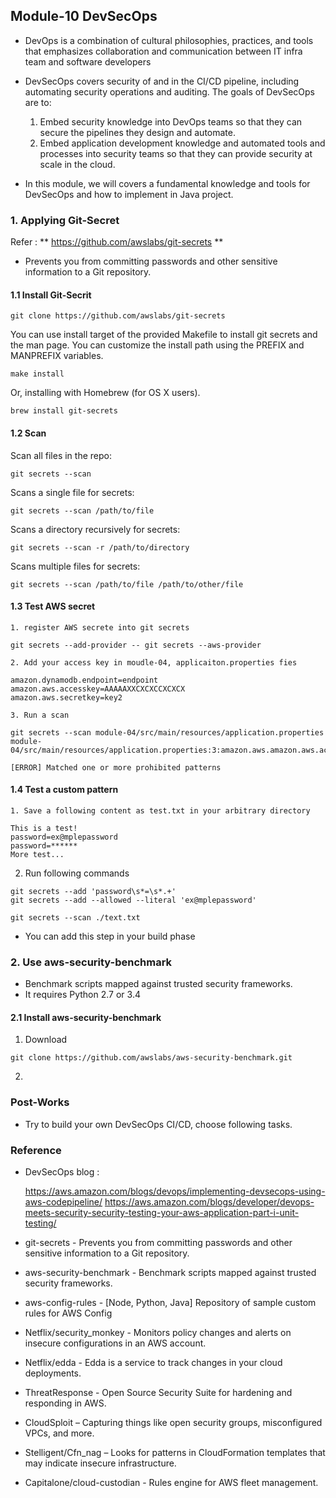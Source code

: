 ## Module-10 DevSecOps 

- DevOps is a combination of cultural philosophies, practices, and tools that emphasizes collaboration and communication between IT infra team and software developers

- DevSecOps covers security of and in the CI/CD pipeline, including automating security operations and auditing. The goals of DevSecOps are to:

	1. Embed security knowledge into DevOps teams so that they can secure the pipelines they design and automate.
	2. Embed application development knowledge and automated tools and processes into security teams so that they can provide security at scale in the cloud.

- In this module, we will covers a fundamental knowledge and tools for DevSecOps and how to implement in Java project.


### 1. Applying Git-Secret

Refer : ** https://github.com/awslabs/git-secrets **

- Prevents you from committing passwords and other sensitive information to a Git repository.

#### 1.1 Install Git-Secrit

```
git clone https://github.com/awslabs/git-secrets
```

You can use install target of the provided Makefile to install git secrets and the man page. You can customize the install path using the PREFIX and MANPREFIX variables.

```
make install
```

Or, installing with Homebrew (for OS X users).

```
brew install git-secrets
```

#### 1.2 Scan 

Scan all files in the repo:

```
git secrets --scan
```

Scans a single file for secrets:

```
git secrets --scan /path/to/file
```

Scans a directory recursively for secrets:

```
git secrets --scan -r /path/to/directory
```

Scans multiple files for secrets:

```
git secrets --scan /path/to/file /path/to/other/file
```

#### 1.3 Test AWS secret 

	1. register AWS secrete into git secrets

```
git secrets --add-provider -- git secrets --aws-provider
```
	2. Add your access key in moudle-04, applicaiton.properties fies
	
```
amazon.dynamodb.endpoint=endpoint
amazon.aws.accesskey=AAAAAXXCXCXCCXCXCX
amazon.aws.secretkey=key2
```

	3. Run a scan

```
git secrets --scan module-04/src/main/resources/application.properties 
module-04/src/main/resources/application.properties:3:amazon.aws.amazon.aws.accesskey=AAAAAXXCXCXCCXCXCX

[ERROR] Matched one or more prohibited patterns
```

#### 1.4 Test a custom pattern
	1. Save a following content as test.txt in your arbitrary directory

```
This is a test!
password=ex@mplepassword
password=******
More test...

```

2. Run following commands

```
git secrets --add 'password\s*=\s*.+'
git secrets --add --allowed --literal 'ex@mplepassword'

git secrets --scan ./text.txt

```

- You can add this step in your build phase


### 2. Use aws-security-benchmark

- Benchmark scripts mapped against trusted security frameworks.
- It requires Python 2.7 or 3.4

#### 2.1 Install aws-security-benchmark

1. Download 

```
git clone https://github.com/awslabs/aws-security-benchmark.git
```
2. 

### Post-Works
- Try to build your own DevSecOps CI/CD, choose following tasks.



### Reference
- DevSecOps blog : 

	https://aws.amazon.com/blogs/devops/implementing-devsecops-using-aws-codepipeline/
	https://aws.amazon.com/blogs/developer/devops-meets-security-security-testing-your-aws-application-part-i-unit-testing/	
	
- git-secrets - Prevents you from committing passwords and other sensitive information to a Git repository.
- aws-security-benchmark - Benchmark scripts mapped against trusted security frameworks.
- aws-config-rules - [Node, Python, Java] Repository of sample custom rules for AWS Config
- Netflix/security_monkey - Monitors policy changes and alerts on insecure configurations in an AWS account. 
- Netflix/edda - Edda is a service to track changes in your cloud deployments.
- ThreatResponse - Open Source Security Suite for hardening and responding in AWS.
- CloudSploit – Capturing things like open security groups, misconfigured VPCs, and more.
- Stelligent/Cfn_nag – Looks for patterns in CloudFormation templates that may indicate insecure infrastructure.
- Capitalone/cloud-custodian - Rules engine for AWS fleet management.

